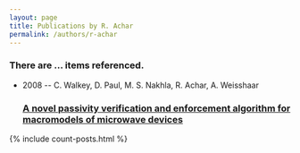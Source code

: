 ```yaml
---
layout: page
title: Publications by R. Achar
permalink: /authors/r-achar
---
```


<h3 id="number-posts">There are ... items referenced.</h3>
<ul class="post-list">
<li><span class='post-meta'>2008 -- C. Walkey, D. Paul, M. S. Nakhla, R. Achar, A. Weisshaar</span><h3><a class='post-link' href="{{ site.baseurl }}/a-novel-passivity-verification-and-enforcement-algorithm-for-macromodels-of-microwave-devices">A novel passivity verification and enforcement algorithm for macromodels of microwave devices</a></h3></li>

</ul>
{% include count-posts.html %}
